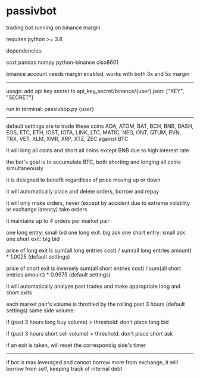 # passivbot
trading bot running on binance margin


requires python >= 3.8


dependencies:

ccxt pandas numpy python-binance ciso8601


binance account needs margin enabled,
works with both 3x and 5x margin

------------------------------------------------------------------

usage:
add api key secret to api_key_secret/binance/{user}.json:
["KEY", "SECRET"]

run in terminal:
passivbop.py {user}

------------------------------------------------------------------

default settings are to trade these coins
ADA, ATOM, BAT, BCH, BNB, DASH, EOS, ETC, ETH, IOST,
IOTA, LINK, LTC, MATIC, NEO, ONT, QTUM, RVN, TRX, VET,
XLM, XMR, XRP, XTZ, ZEC
against BTC

it will long all coins and short all coins except BNB due to high interest rate

the bot's goal is to accumulate BTC, both shorting and longing all coins simultaneously

it is designed to benefit regardless of price moving up or down

it will automatically place and delete orders, borrow and repay

it will only make orders, never (except by accident due to extreme volatility or exchange latency) take orders

it maintains up to 4 orders per market pair


one long entry: small bid
one long exit: big ask
one short entry: small ask
one short exit: big bid


price of long exit is sum(all long entries cost) / sum(all long entries amount) * 1.0025 (default settings)

price of short exit is inversely sum(all short entries cost) / sum(all short entries amount) * 0.9975 (default settings)

it will automatically analyze past trades and make appropriate long and short exits

each market pair's volume is throttled by the rolling past 3 hours (default settings) same side volume:

if (past 3 hours long buy volume) > threshold: don't place long bid

if (past 3 hours short sell volume) > threshold: don't place short ask


if an exit is taken, will reset the correspondig side's timer

-------------------------------------------------------------------------

if bot is max leveraged and cannot borrow more from exchange, it will borrow from self, keeping track of internal debt

